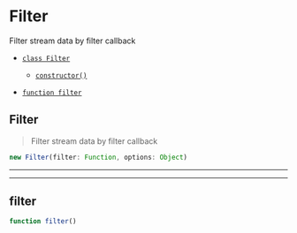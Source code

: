 # Filter

Filter stream data by filter callback


- [`class Filter`](#class-filter)
  - [`constructor()`](#filter-constructor-constructor)


- [`function filter`](#function-filter)


<a id="class-filter"></a><h2>Filter</h2>
> Filter stream data by filter callback


<a id="filter-constructor-constructor"></a>
```javascript
new Filter(filter: Function, options: Object)
```

---







---

<a id="function-filter"></a><h2>filter</h2>

``` javascript
function filter()
```





